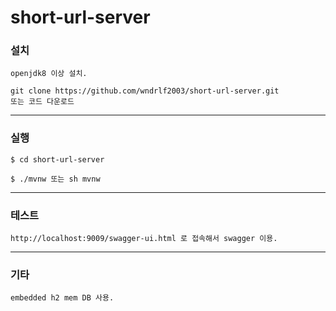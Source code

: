 # short-url-server


### 설치
```
openjdk8 이상 설치.
```

```
git clone https://github.com/wndrlf2003/short-url-server.git
또는 코드 다운로드
```
---
### 실행
```
$ cd short-url-server
```
```
$ ./mvnw 또는 sh mvnw
```
---
### 테스트
```
http://localhost:9009/swagger-ui.html 로 접속해서 swagger 이용.
```
---
### 기타
```
embedded h2 mem DB 사용.
```
